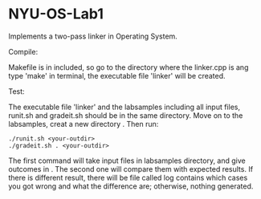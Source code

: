 # NYU-OS-Lab1

Implements a two-pass linker in Operating System.

Compile:

Makefile is in included, so go to the directory where the linker.cpp is ang type 'make' in terminal, the executable file 'linker' will be created.
    
Test: 

The executable file 'linker' and the labsamples including all input files, runit.sh and gradeit.sh should be in the same directory. Move on to the labsamples, creat a new directory <your-outdir>. Then run:

    ./runit.sh <your-outdir>
    ./gradeit.sh . <your-outdir>

The first command will take input files in labsamples directory, and give outcomes in <your-outdir>. The second one will compare them with expected results. If there is different result, there will be file called log contains which cases you got wrong and what the difference are; otherwise, nothing generated.
